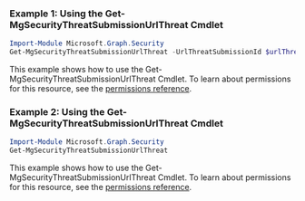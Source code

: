 ### Example 1: Using the Get-MgSecurityThreatSubmissionUrlThreat Cmdlet
```powershell
Import-Module Microsoft.Graph.Security
Get-MgSecurityThreatSubmissionUrlThreat -UrlThreatSubmissionId $urlThreatSubmissionId
```
This example shows how to use the Get-MgSecurityThreatSubmissionUrlThreat Cmdlet.
To learn about permissions for this resource, see the [permissions reference](/graph/permissions-reference).
### Example 2: Using the Get-MgSecurityThreatSubmissionUrlThreat Cmdlet
```powershell
Import-Module Microsoft.Graph.Security
Get-MgSecurityThreatSubmissionUrlThreat
```
This example shows how to use the Get-MgSecurityThreatSubmissionUrlThreat Cmdlet.
To learn about permissions for this resource, see the [permissions reference](/graph/permissions-reference).
